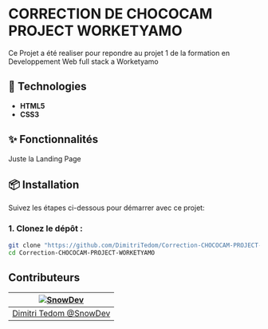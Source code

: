 # CORRECTION DE CHOCOCAM PROJECT WORKETYAMO

Ce Projet a été realiser pour repondre au projet 1 de la formation en Developpement Web full stack a Worketyamo

## 🚀 Technologies 

- **HTML5**
- **CSS3**

## ✨ Fonctionnalités

Juste la Landing Page

## 📦 Installation

Suivez les étapes ci-dessous pour démarrer avec ce projet:

### 1. Clonez le dépôt :

```bash
git clone "https://github.com/DimitriTedom/Correction-CHOCOCAM-PROJECT-WORKETYAMO.git"
cd Correction-CHOCOCAM-PROJECT-WORKETYAMO
```
## Contributeurs


| [![SnowDev](https://github.com/DimitriTedom.png?size=100)](https://github.com/DimitriTedom) |
|:----------------------------------------------------------------------------------------------:|
| [Dimitri Tedom @SnowDev](https://github.com/DimitriTedom)                                             |

